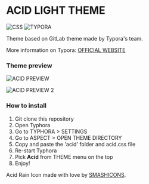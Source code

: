 # ACID LIGHT THEME



![CSS](https://img.shields.io/badge/CSS-inside-brightgreen) ![TYPORA](https://img.shields.io/badge/TYPORA-theme-lightgrey) 

Theme based on GitLab theme made by Typora's team.

More information on Typora: [OFFICIAL WEBSITE][2]

### Theme preview 

![ACID PREVIEW](https://i.ibb.co/Df6bh24/acid-light1.png) 

![ACID PREVIEW 2](https://i.ibb.co/c26cJRw/acid-light2.png) 



### How to install

1. Git clone this repository
2. Open Typhora
3. Go to TYPHORA > SETTINGS
4. Go to ASPECT > OPEN THEME DIRECTORY
5. Copy and paste the 'acid' folder and acid.css file
6. Re-start Typhora
7. Pick **Acid** from THEME menu on the top
8. Enjoy! 

Acid Rain Icon made with love by [SMASHICONS][1]. 



[1]:https://www.flaticon.com/authors/smashicons
[2]:https://typora.io